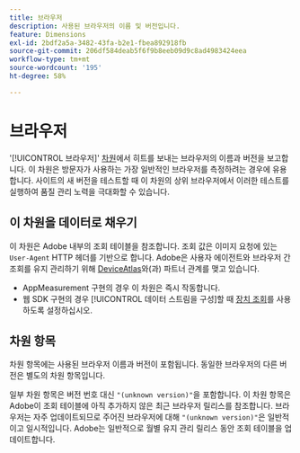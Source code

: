 ```yaml
---
title: 브라우저
description: 사용된 브라우저의 이름 및 버전입니다.
feature: Dimensions
exl-id: 2bdf2a5a-3482-43fa-b2e1-fbea892918fb
source-git-commit: 206df584deab5f6f9b8eeb09d9c8ad4983424eea
workflow-type: tm+mt
source-wordcount: '195'
ht-degree: 58%

---
```


# 브라우저

&#39;[!UICONTROL 브라우저]&#39; [차원](overview.md)에서 히트를 보내는 브라우저의 이름과 버전을 보고합니다. 이 차원은 방문자가 사용하는 가장 일반적인 브라우저를 측정하려는 경우에 유용합니다. 사이트의 새 버전을 테스트할 때 이 차원의 상위 브라우저에서 이러한 테스트를 실행하여 품질 관리 노력을 극대화할 수 있습니다.

## 이 차원을 데이터로 채우기

이 차원은 Adobe 내부의 조회 테이블을 참조합니다. 조회 값은 이미지 요청에 있는 `User-Agent` HTTP 헤더를 기반으로 합니다. Adobe은 사용자 에이전트와 브라우저 간 조회를 유지 관리하기 위해 [DeviceAtlas](https://deviceatlas.com/)와(과) 파트너 관계를 맺고 있습니다.

* AppMeasurement 구현의 경우 이 차원은 즉시 작동합니다.
* 웹 SDK 구현의 경우 [!UICONTROL 데이터 스트림을 구성]할 때 [장치 조회](https://experienceleague.adobe.com/docs/experience-platform/datastreams/configure.html?lang=ko)를 사용하도록 설정하십시오.

## 차원 항목

차원 항목에는 사용된 브라우저 이름과 버전이 포함됩니다. 동일한 브라우저의 다른 버전은 별도의 차원 항목입니다.

일부 차원 항목은 버전 번호 대신 `"(unknown version)"`을 포함합니다. 이 차원 항목은 Adobe이 조회 테이블에 아직 추가하지 않은 최근 브라우저 릴리스를 참조합니다. 브라우저는 자주 업데이트되므로 주어진 브라우저에 대해 `"(unknown version)"`은 일반적이고 일시적입니다. Adobe는 일반적으로 월별 유지 관리 릴리스 동안 조회 테이블을 업데이트합니다.